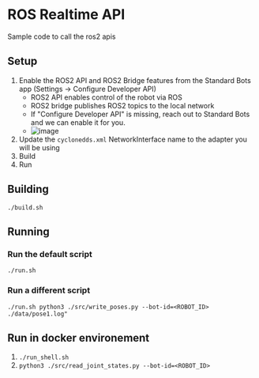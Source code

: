 # ROS Realtime API
Sample code to call the ros2 apis

## Setup

1. Enable the ROS2 API and ROS2 Bridge features from the Standard Bots app (Settings -> Configure Developer API)
   - ROS2 API enables control of the robot via ROS
   - ROS2 bridge publishes ROS2 topics to the local network
   - If "Configure Developer API" is missing, reach out to Standard Bots and we can enable it for you.
   - ![image](https://github.com/user-attachments/assets/9d84639b-19e9-4fdf-a0d2-6564e592f56b)
2. Update the `cyclonedds.xml` NetworkInterface name to the adapter you will be using
3. Build
4. Run

## Building

```
./build.sh
```

## Running

### Run the default script

```
./run.sh
```

### Run a different script

```
./run.sh python3 ./src/write_poses.py --bot-id=<ROBOT_ID> ./data/pose1.log"
```

## Run in docker environement

1. `./run_shell.sh`
1. `python3 ./src/read_joint_states.py --bot-id=<ROBOT_ID>`

